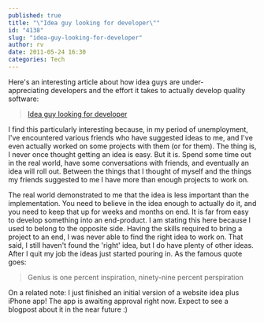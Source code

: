 ```yaml
---
published: true
title: "\"Idea guy looking for developer\""
id: "4138"
slug: "idea-guy-looking-for-developer"
author: rv
date: 2011-05-24 16:30
categories: Tech
---
```

Here's an interesting article about how idea guys are under-appreciating developers and the effort it takes to actually develop quality software:
<blockquote><a href="http://www.bubblefoundry.com/blog/2011/05/idea-guy-looking-for-developer/" target="_blank">Idea guy looking for developer</a></blockquote>
I find this particularly interesting because, in my period of unemployment, I've encountered various friends who have suggested ideas to me, and I've even actually worked on some projects with them (or for them). The thing is, I never once thought getting an idea is easy. But it is. Spend some time out in the real world, have some conversations with friends, and eventually an idea will roll out. Between the things that I thought of myself and the things my friends suggested to me I have more than enough projects to work on.

The real world demonstrated to me that the idea is less important than the implementation. You need to believe in the idea enough to actually do it, and you need to keep that up for weeks and months on end. It is far from easy to develop something into an end-product. I am stating this here because I used to belong to the opposite side. Having the skills required to bring a project to an end, I was never able to find the right idea to work on. That said, I still haven't found the 'right' idea, but I do have plenty of other ideas. After I quit my job the ideas just started pouring in. As the famous quote goes:
<blockquote>Genius is one percent inspiration, ninety-nine percent perspiration</blockquote>
On a related note: I just finished an initial version of a website idea plus iPhone app! The app is awaiting approval right now. Expect to see a blogpost about it in the near future :)